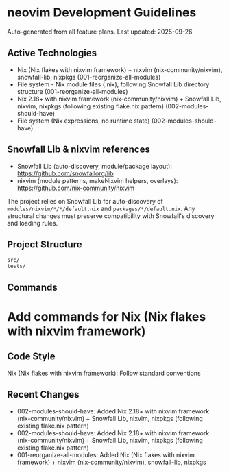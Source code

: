 # neovim Development Guidelines

Auto-generated from all feature plans. Last updated: 2025-09-26

## Active Technologies
- Nix (Nix flakes with nixvim framework) + nixvim (nix-community/nixvim), snowfall-lib, nixpkgs (001-reorganize-all-modules)
- File system - Nix module files (.nix), following Snowfall Lib directory structure (001-reorganize-all-modules)
- Nix 2.18+ with nixvim framework (nix-community/nixvim) + Snowfall Lib, nixvim, nixpkgs (following existing flake.nix pattern) (002-modules-should-have)
- File system (Nix expressions, no runtime state) (002-modules-should-have)

## Snowfall Lib & nixvim references

- Snowfall Lib (auto-discovery, module/package layout): https://github.com/snowfallorg/lib
- nixvim (module patterns, makeNixvim helpers, overlays): https://github.com/nix-community/nixvim

The project relies on Snowfall Lib for auto-discovery of `modules/nixvim/*/*/default.nix` and `packages/*/default.nix`. Any structural changes must preserve compatibility with Snowfall's discovery and loading rules.

## Project Structure
```
src/
tests/
```

## Commands
# Add commands for Nix (Nix flakes with nixvim framework)

## Code Style
Nix (Nix flakes with nixvim framework): Follow standard conventions

## Recent Changes
- 002-modules-should-have: Added Nix 2.18+ with nixvim framework (nix-community/nixvim) + Snowfall Lib, nixvim, nixpkgs (following existing flake.nix pattern)
- 002-modules-should-have: Added Nix 2.18+ with nixvim framework (nix-community/nixvim) + Snowfall Lib, nixvim, nixpkgs (following existing flake.nix pattern)
- 001-reorganize-all-modules: Added Nix (Nix flakes with nixvim framework) + nixvim (nix-community/nixvim), snowfall-lib, nixpkgs

<!-- MANUAL ADDITIONS START -->
<!-- MANUAL ADDITIONS END -->
